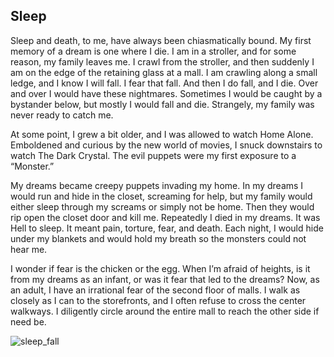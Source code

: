 ## Sleep

Sleep and death, to me, have always been chiasmatically bound. My first memory of a dream is one where I die. I am in a stroller, and for some reason, my family leaves me. I crawl from the stroller, and then suddenly I am on the edge of the retaining glass at a mall. I am crawling along a small ledge, and I know I will fall. I fear that fall. And then I do fall, and I die. Over and over I would have these nightmares. Sometimes I would be caught by a bystander below, but mostly I would fall and die. Strangely, my family was never ready to catch me.

At some point, I grew a bit older, and I was allowed to watch Home Alone. Emboldened and curious by the new world of movies, I snuck downstairs to watch The Dark Crystal. The evil puppets were my first exposure to a “Monster.” 

My dreams became creepy puppets invading my home. In my dreams I would run and hide in the closet, screaming for help, but my family would either sleep through my screams or simply not be home. Then they would rip open the closet door and kill me. Repeatedly I died in my dreams. It was Hell to sleep. It meant pain, torture, fear, and death. Each night, I would hide under my blankets and would hold my breath so the monsters could not hear me.

 I wonder if fear is the chicken or the egg. When I’m afraid of heights, is it from my dreams as an infant, or was it fear that led to the dreams? Now, as an adult, I have an irrational fear of the second floor of malls. I walk as closely as I can to the storefronts, and I often refuse to cross the center walkways. I diligently circle around the entire mall to reach the other side if need be. 


![sleep_fall](/writing/images/sleep_fall.png)

